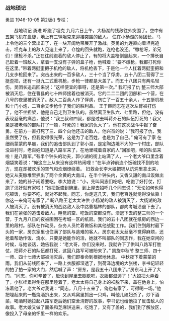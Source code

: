 ### 战地琐记
勇进
1946-10-05
第2版()
专栏：

　　战地琐记
    勇进
            吓跑了坦克
    九月六日上午，大杨湖的残敌往外突围了。空中有五架飞机在盘旋，地上有三辆坦克来迎接突围的敌人。
    住在小杨湖的吴团长，马上令他的三个营出击了，在一块开阔地带展开了激战。英勇的九连直向着坦克追击，坦克车上的敌人见追上来了，仓惶的回头就跑，连枪也没还。“缴枪呀，弟兄们！缴枪不杀。”正在往前跑着的敌人停止了，有的将大盖枪倒竖起来，一个排长自己赶着一班敌人，拿着一支没有子弹的盒子枪，他喊着：“要不缴枪，我都打死你在这里。”带着两挺歪把子机枪的敌人，将机枪丢下，于是他一个人扛着两挺歪把和几支步枪回来了。突击出来的一百多敌人，三十个当了俘虏。五十八团二营得了三挺歪把，还有一挺九二式重机枪，步枪一律都是大盖了。而五十八团只有两名轻伤，吴团长追击回来说：“这样便宜的事呀，还是第一次。”
            我可报了仇
    整三师大部被消灭后，住在曹县的七十四师接着也被消灭。它的二二二团的团部和一个营，在八号的夜里被消灭了。敌人二百余人作了俘虏，伤亡了一百五十余人，十五挺机枪和十门小炮，二百余支步枪作了我们的胜利品。
    王于臣同志在这次左臂被打伤了，他不坐担架，他是自己走到卫生队的。虽然离卫生队六、七里路，但他，没有表现丝毫的痛苦，他说：“我三叔和四叔，都是过去叫蒋介石的队伍打死的！我父亲是被老蒋的部队打了一顿，吓死的！我家的仇大了”。他在这次战斗中报了奋勇，在前方一直打死了三、四个向他还击的敌人，他兴奋的说：“我可报了仇，我虽然受了伤，但我觉得很光荣，这是为了老百姓，也是为了自己。”
            俺可有了家
    在细雨蒙蒙的早晨，我们的追击部队到了郭小湖，是定陶边境不大的一个村庄，部队没进村时，老百姓知道是八路军来了，在地里喊着自家的人“回家吧，咱的队伍来啦！是八路军。”有半个钟头的功夫，郭小湖的街上站满了人，一个老大爷口里含着烟袋笑着说：“俺这庄上从来没有这样热闹哩！”在半点钟前连个饭碗找不到的地方，现在却被欢乐的空气和炊烟燎绕着。
    妇救会长李大娘把锅从炕洞里拿出来，她又从麦糠堆里扒出了两个金黄的大南瓜，在半个钟头内，又香又甜的南瓜饭做出来了，她的孙子闹着要吃，李大娘说：“小，先叫同志们吃吧，吃饱了好打仗，打跑了汉奸就有家啦！”她把饭盛到碗里，到上屋去招呼几个同志说：“无论如何也得吃顿饭，你要不吃，就对不起我。同志，你走这几天，我们老百姓就觉得没依靠！你这一来俺可有家了。”
            盼八路王老太太许供
    小杨湖的敌人被消灭了，大杨湖的敌人被消灭了。没有被消灭的西路敌人及中路曹福林的部队，都向考城溃退下去了。
    我们在紧张的追击着敌人，睡觉的空、吃饭的空都没有。溃退下去的整三师的一个营，于九月八日的夜被围困在考城一区的纸房。我们的五十八团就在纸房的西边一里的段村。部队在作动员，杂务人员忙着做饭和其他战勤工作。我们住到段村最下头的一家，房东家里也住满了部队与逃难的客人，房东老太太丝毫不觉得麻烦，还抢着帮助作饭、烧水，只要是她能作的活，她就不叫部队的同志作，我在她空闲的时候，与她谈话，她告我说：“老大哥，你们没来时，我就许下了供叫八路军打胜仗，把蒋介石的队伍都打死，这回八路军可被盼来了。”
        凯旋中秋节
    整三师、四十一师、四十七师大部被消灭后，我们即奉命到根据地休息。
    中秋夜下着蒙蒙的雨，我们从前线回来了，一路上衣服都湿透了，到荷泽边境的大张楼，李书记轻轻的拍了拍一家的大门，然后喊了声：“房东，是我五十八团来了。”房东马上开了大门，“同志，你可辛苦了，赶快到屋里去歇歇吧，衣服都湿透了！”大娘把火弄着了，小张桂累得倒在那里睡着了，老太太将自己身上的袄脱下来，盖在他身上，怕冻着他了。老大爷对我说：“同志，八月十五来了，俺也有家了，可得喝一场。”他把埋起来的一瓶烧酒扒出来，又从鸡窝里抓出一只鸡，叫他儿媳妇杀了，炒下酒菜，喝酒时她拉起八路军走后她们空舍清野的故事，李书记也给他拉了反击敌人的故事。老大娘又做了面条和芝麻饼送来，吃饱了，又有了盖的，我们到了解放区，像投入了母亲的怀里一样的欢乐。
